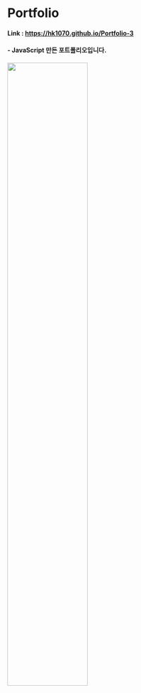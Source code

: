 # Portfolio

#### Link : https://hk1070.github.io/Portfolio-3

#### - JavaScript 만든 포트폴리오입니다.

<img width="60%" src="https://user-images.githubusercontent.com/85146819/132990336-c409b34b-de39-4a5d-b4b2-4042a8f360ff.png">
